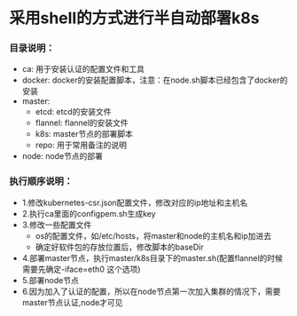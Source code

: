 # 采用shell的方式进行半自动部署k8s

### 目录说明：
* ca: 用于安装认证的配置文件和工具
* docker: docker的安装配置脚本，注意：在node.sh脚本已经包含了docker的安装
* master:
	* etcd: etcd的安装文件
	* flannel: flannel的安装文件
	* k8s: master节点的部署脚本
	* repo: 用于常用备注的说明
* node: node节点的部署 
	

### 执行顺序说明：
* 1.修改kubernetes-csr.json配置文件，修改对应的ip地址和主机名
* 2.执行ca里面的configpem.sh生成key
* 3.修改一些配置文件
	* os的配置文件，如/etc/hosts，将master和node的主机名和ip加进去
	* 确定好软件包的存放位置后，修改脚本的baseDir
* 4.部署master节点，执行master/k8s目录下的master.sh(配置flannel的时候需要先确定-iface=eth0 这个选项)
* 5.部署node节点
* 6.因为加入了认证的配置，所以在node节点第一次加入集群的情况下，需要master节点认证,node才可见